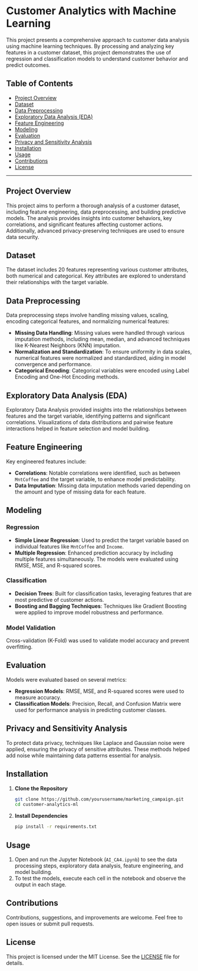 # Customer Analytics with Machine Learning

This project presents a comprehensive approach to customer data analysis using machine learning techniques. By processing and analyzing key features in a customer dataset, this project demonstrates the use of regression and classification models to understand customer behavior and predict outcomes.

## Table of Contents
- [Project Overview](#project-overview)
- [Dataset](#dataset)
- [Data Preprocessing](#data-preprocessing)
- [Exploratory Data Analysis (EDA)](#exploratory-data-analysis-eda)
- [Feature Engineering](#feature-engineering)
- [Modeling](#modeling)
- [Evaluation](#evaluation)
- [Privacy and Sensitivity Analysis](#privacy-and-sensitivity-analysis)
- [Installation](#installation)
- [Usage](#usage)
- [Contributions](#contributions)
- [License](#license)

---

## Project Overview

This project aims to perform a thorough analysis of a customer dataset, including feature engineering, data preprocessing, and building predictive models. The analysis provides insights into customer behaviors, key correlations, and significant features affecting customer actions. Additionally, advanced privacy-preserving techniques are used to ensure data security.

## Dataset

The dataset includes 20 features representing various customer attributes, both numerical and categorical. Key attributes are explored to understand their relationships with the target variable.

## Data Preprocessing

Data preprocessing steps involve handling missing values, scaling, encoding categorical features, and normalizing numerical features:

- **Missing Data Handling**: Missing values were handled through various imputation methods, including mean, median, and advanced techniques like K-Nearest Neighbors (KNN) imputation.
- **Normalization and Standardization**: To ensure uniformity in data scales, numerical features were normalized and standardized, aiding in model convergence and performance.
- **Categorical Encoding**: Categorical variables were encoded using Label Encoding and One-Hot Encoding methods.

## Exploratory Data Analysis (EDA)

Exploratory Data Analysis provided insights into the relationships between features and the target variable, identifying patterns and significant correlations. Visualizations of data distributions and pairwise feature interactions helped in feature selection and model building.

## Feature Engineering

Key engineered features include:
- **Correlations**: Notable correlations were identified, such as between `MntCoffee` and the target variable, to enhance model predictability.
- **Data Imputation**: Missing data imputation methods varied depending on the amount and type of missing data for each feature.

## Modeling

### Regression
- **Simple Linear Regression**: Used to predict the target variable based on individual features like `MntCoffee` and `Income`.
- **Multiple Regression**: Enhanced prediction accuracy by including multiple features simultaneously. The models were evaluated using RMSE, MSE, and R-squared scores.

### Classification
- **Decision Trees**: Built for classification tasks, leveraging features that are most predictive of customer actions.
- **Boosting and Bagging Techniques**: Techniques like Gradient Boosting were applied to improve model robustness and performance.

### Model Validation
Cross-validation (K-Fold) was used to validate model accuracy and prevent overfitting.

## Evaluation

Models were evaluated based on several metrics:
- **Regression Models**: RMSE, MSE, and R-squared scores were used to measure accuracy.
- **Classification Models**: Precision, Recall, and Confusion Matrix were used for performance analysis in predicting customer classes.

## Privacy and Sensitivity Analysis

To protect data privacy, techniques like Laplace and Gaussian noise were applied, ensuring the privacy of sensitive attributes. These methods helped add noise while maintaining data patterns essential for analysis.

## Installation

1. **Clone the Repository**
   ```bash
   git clone https://github.com/yourusername/marketing_campaign.git
   cd customer-analytics-ml
   ```

2. **Install Dependencies**
   ```bash
   pip install -r requirements.txt
   ```

## Usage

1. Open and run the Jupyter Notebook (`AI_CA4.ipynb`) to see the data processing steps, exploratory data analysis, feature engineering, and model building.
2. To test the models, execute each cell in the notebook and observe the output in each stage.

## Contributions

Contributions, suggestions, and improvements are welcome. Feel free to open issues or submit pull requests.

## License

This project is licensed under the MIT License. See the [LICENSE](LICENSE) file for details.
